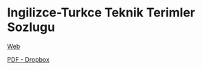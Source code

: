 # Ingilizce-Turkce Teknik Terimler Sozlugu

[Web](dict/dict.html)

[PDF - Dropbox](https://www.dropbox.com/scl/fi/1zdm8wvxg9fr456x9trwi/dict.pdf?rlkey=ym7qfnxdfs8fvbzvxcdri4dq2&dl=1)


